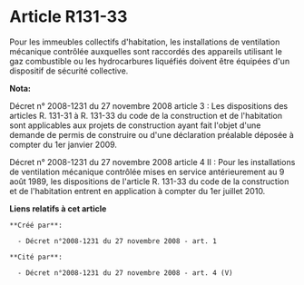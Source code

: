 # Article R131-33

Pour les immeubles collectifs d'habitation, les installations de ventilation mécanique contrôlée auxquelles sont raccordés
des appareils utilisant le gaz combustible ou les hydrocarbures liquéfiés doivent être équipées d'un dispositif de sécurité
collective.

**Nota:**

Décret n° 2008-1231 du 27 novembre 2008 article 3 : Les dispositions des articles R. 131-31 à R. 131-33 du code de la
construction et de l'habitation sont applicables aux projets de construction ayant fait l'objet d'une demande de permis de
construire ou d'une déclaration préalable déposée à compter du 1er janvier 2009. 

Décret n° 2008-1231 du 27 novembre 2008 article 4 II : Pour les installations de ventilation mécanique contrôlée mises en
service antérieurement au 9 août 1989, les dispositions de l'article R. 131-33 du code de la construction et de l'habitation
entrent en application à compter du 1er juillet 2010.

**Liens relatifs à cet article**

	**Créé par**:

	  - Décret n°2008-1231 du 27 novembre 2008 - art. 1

	**Cité par**:

	  - Décret n°2008-1231 du 27 novembre 2008 - art. 4 (V)
